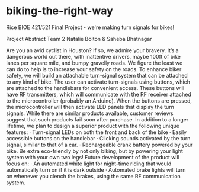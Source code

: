 # biking-the-right-way
Rice BIOE 421/521 Final Project - we're making turn signals for bikes!

Project Abstract
Team 2
Natalie Bolton & Saheba Bhatnagar

Are you an avid cyclist in Houston? If so, we admire your bravery. It’s a dangerous world out there, with inattentive drivers, maybe 100ft of bike lanes per square mile, and bumpy gravelly roads. We figure the least we can do to help is to increase your safety on the roads.
To enhance biker safety, we will build an attachable turn-signal system that can be attached to any kind of bike. The user can activate turn-signals using buttons, which are attached to the handlebars for convenient access. These buttons will have RF transmitters, which will communicate with the RF receiver attached to the microcontroller (probably an Arduino). When the buttons are pressed, the microcontroller will then activate LED panels that display the turn signals.
While there are similar products available, customer reviews suggest that such products fail soon after purchase. In addition to a longer lifetime, we plan to design a superior product with the following unique features:
·       Turn-signal LEDs on both the front and back of the bike
·       Easily accessible buttons on the handlebar
·       Clicking sounds activated by the turn signal, similar to that of a car.
·       Rechargeable crank battery powered by your bike. Be extra eco-friendly by not only biking, but by powering your light system with your own two legs!
Future development of the product will focus on:
·       An automated white light for night-time riding that would automatically turn on if it is dark outside
·       Automated brake lights will turn on whenever you clench the brakes, using the same RF communication system.
